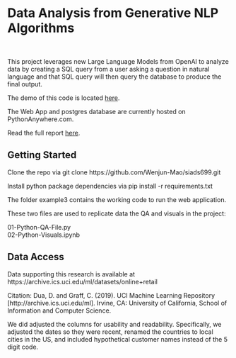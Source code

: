 <h1>Data Analysis from Generative NLP Algorithms</h1><br>
<p>
This project leverages new Large Language Models from OpenAI to analyze data by creating a SQL query from a user asking a question in natural language and that SQL query will then query the database to produce the final output.
</p>
<p>
The demo of this code is located <a href='https://madsteam.pythonanywhere.com/example3/'>here</a>.
</p>
<p>
The Web App and postgres database are currently hosted on PythonAnywhere.com.
</p>
<p>
Read the full report <a href='https://docs.google.com/document/d/1iwomwkDXeGCfXZMS-bf3sui0GaBkR70tCN9BwpwSig0/edit#'>here</a>.

<h2>Getting Started</h2>
<p>
Clone the repo via git clone https://github.com/Wenjun-Mao/siads699.git<br>
</p>
<p>
Install python package dependencies via pip install -r requirements.txt
</p>
<p>
The folder example3 contains the working code to run the web application.
</p>
<p>
These two files are used to replicate data the QA and visuals in the project:
</p>
<p>
01-Python-QA-File.py<br>
02-Python-Visuals.ipynb
</p>
<h2>Data Access</h2>

<p>
Data supporting this research is available at https://archive.ics.uci.edu/ml/datasets/online+retail
</p>
<p>
Citation: Dua, D. and Graff, C. (2019). UCI Machine Learning Repository [http://archive.ics.uci.edu/ml]. Irvine, CA: University of California, School of Information and Computer Science.
</p>
<p>
We did adjusted the columns for usability and readability. Specifically, we adjusted the dates so they were recent, renamed the countries to local cities in the US, and included hypothetical customer names instead of the 5 digit code.
</p>
